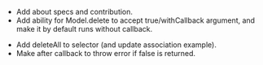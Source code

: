 - Add about specs and contribution.
- Add ability for Model.delete to accept true/withCallback argument, and make it by default runs without callback.

+ Add deleteAll to selector (and update association example).
+ Make after callback to throw error if false is returned.